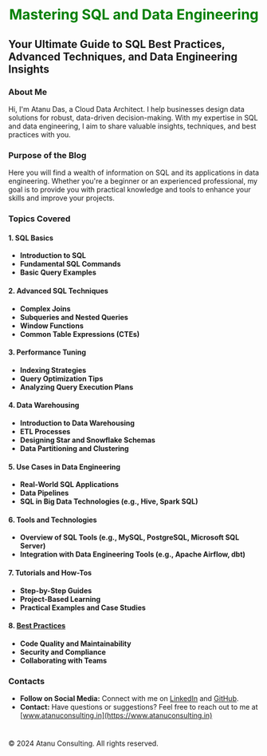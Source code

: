 <h1 align="center" style="color:green; font-weight: bold;"> Mastering SQL and Data Engineering </h1>

## Your Ultimate Guide to SQL Best Practices, Advanced Techniques, and Data Engineering Insights

### About Me

Hi, I'm Atanu Das, a Cloud Data Architect. I help businesses design data solutions for robust, data-driven decision-making. With my expertise in SQL and data engineering, I aim to share valuable insights, techniques, and best practices with you.

### Purpose of the Blog

Here you will find a wealth of information on SQL and its applications in data engineering. Whether you're a beginner or an experienced professional, my goal is to provide you with practical knowledge and tools to enhance your skills and improve your projects.

### Topics Covered

#### 1. SQL Basics
  - **Introduction to SQL**
  - **Fundamental SQL Commands**
  - **Basic Query Examples**

#### 2. Advanced SQL Techniques
- **Complex Joins**
- **Subqueries and Nested Queries**
- **Window Functions**
- **Common Table Expressions (CTEs)**

#### 3. Performance Tuning
- **Indexing Strategies**
- **Query Optimization Tips**
- **Analyzing Query Execution Plans**

#### 4. Data Warehousing
- **Introduction to Data Warehousing**
- **ETL Processes**
- **Designing Star and Snowflake Schemas**
- **Data Partitioning and Clustering**

#### 5. Use Cases in Data Engineering
- **Real-World SQL Applications**
- **Data Pipelines**
- **SQL in Big Data Technologies (e.g., Hive, Spark SQL)**

#### 6. Tools and Technologies
- **Overview of SQL Tools (e.g., MySQL, PostgreSQL, Microsoft SQL Server)**
- **Integration with Data Engineering Tools (e.g., Apache Airflow, dbt)**

#### 7. Tutorials and How-Tos
- **Step-by-Step Guides**
- **Project-Based Learning**
- **Practical Examples and Case Studies**

#### 8. [Best Practices](sql-best-practises.md)
- **Code Quality and Maintainability**
- **Security and Compliance**
- **Collaborating with Teams**

### Contacts

- **Follow on Social Media:** Connect with me on [LinkedIn](https://www.linkedin.com/in/dasatanu10/) and [GitHub](https://github.com/atadas10).
- **Contact:** Have questions or suggestions? Feel free to reach out to me at [www.atanuconsulting.in](https://www.atanuconsulting.in)

#
&copy; 2024 Atanu Consulting. All rights reserved.

